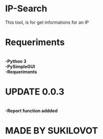 # IP-Search
This tool, is for get informations for an IP
# Requeriments
<strong>
<br>-Python 3
<br>-PySimpleGUI
<br>-Requeriments
</strong>
<br>

# UPDATE 0.0.3
<strong>
   <br>-Report function addded
</strong>

# MADE BY SUKILOVOT
